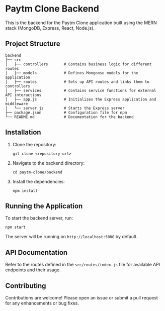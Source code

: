 # Paytm Clone Backend

This is the backend for the Paytm Clone application built using the MERN stack (MongoDB, Express, React, Node.js).

## Project Structure

```
backend
├── src
│   ├── controllers       # Contains business logic for different routes
│   ├── models            # Defines Mongoose models for the application
│   ├── routes            # Sets up API routes and links them to controllers
│   ├── services          # Contains service functions for external API interactions
│   ├── app.js            # Initializes the Express application and middleware
│   └── server.js         # Starts the Express server
├── package.json          # Configuration file for npm
└── README.md             # Documentation for the backend
```

## Installation

1. Clone the repository:
   ```
   git clone <repository-url>
   ```

2. Navigate to the backend directory:
   ```
   cd paytm-clone/backend
   ```

3. Install the dependencies:
   ```
   npm install
   ```

## Running the Application

To start the backend server, run:
```
npm start
```

The server will be running on `http://localhost:5000` by default.

## API Documentation

Refer to the routes defined in the `src/routes/index.js` file for available API endpoints and their usage.

## Contributing

Contributions are welcome! Please open an issue or submit a pull request for any enhancements or bug fixes.